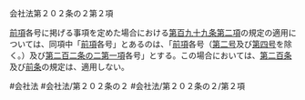 会社法第２０２条の２第２項

[前項](会社法＿＿＿＿第２０２条の２第１項)各号に掲げる事項を定めた場合における[第百九十九条第二項](会社法＿＿＿＿第１９９条第２項)の規定の適用については、同項中「[前項](会社法＿＿＿＿第２０２条の２第１項)各号」とあるのは、「[前項](会社法＿＿＿＿第２０２条の２第１項)各号（[第二号](会社法＿＿＿＿第２０２条の２第２項第２号)及び[第四号](会社法＿＿＿＿第２０２条の２第２項第４号)を除く。）及び[第二百二条の二第一項](会社法＿＿＿＿第２０２条の２第１項)各号」とする。この場合においては、[第二百条](会社法＿＿＿＿第２００条)及び[前条](会社法＿＿＿＿第２０２条の１第１項)の規定は、適用しない。

#会社法
#会社法/第２０２条の２
#会社法/第２０２条の２/第２項
